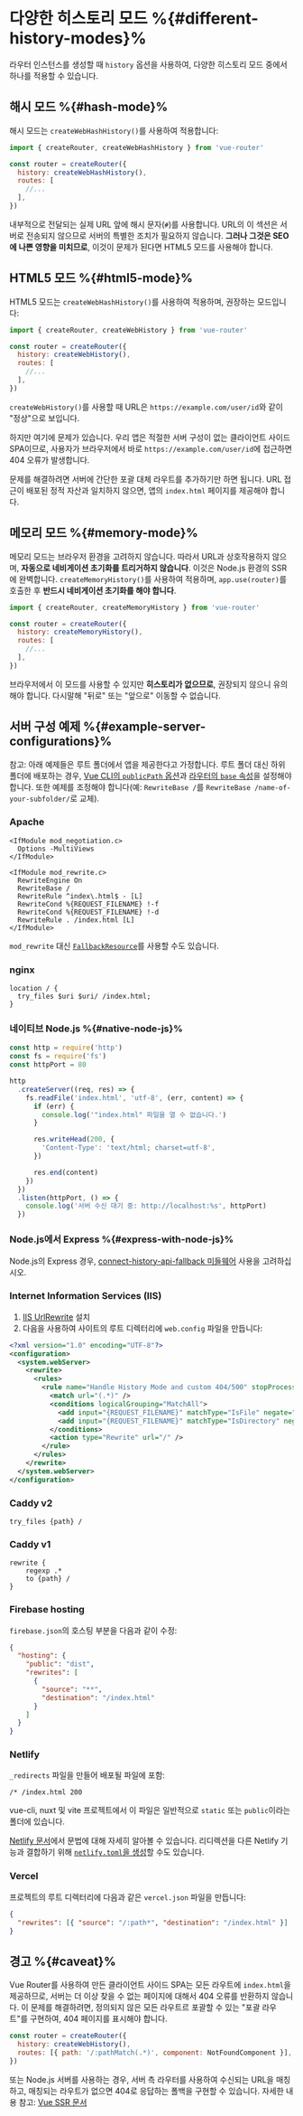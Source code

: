 # 다양한 히스토리 모드 %{#different-history-modes}%

<VueSchoolLink
href="https://vueschool.io/lessons/history-mode"
title="Learn about the differences between Hash Mode and HTML5 Mode"
/>

라우터 인스턴스를 생성할 때 `history` 옵션을 사용하여, 다양한 히스토리 모드 중에서 하나를 적용할 수 있습니다.

## 해시 모드 %{#hash-mode}%

해시 모드는 `createWebHashHistory()`를 사용하여 적용합니다:

```js
import { createRouter, createWebHashHistory } from 'vue-router'

const router = createRouter({
  history: createWebHashHistory(),
  routes: [
    //...
  ],
})
```

내부적으로 전달되는 실제 URL 앞에 해시 문자(`#`)를 사용합니다. URL의 이 섹션은 서버로 전송되지 않으므로 서버의 특별한 조치가 필요하지 않습니다. **그러나 그것은 SEO에 나쁜 영향을 미치므로**, 이것이 문제가 된다면 HTML5 모드를 사용해야 합니다.

## HTML5 모드 %{#html5-mode}%

HTML5 모드는 `createWebHashHistory()`를 사용하여 적용하며, 권장하는 모드입니다:

```js
import { createRouter, createWebHistory } from 'vue-router'

const router = createRouter({
  history: createWebHistory(),
  routes: [
    //...
  ],
})
```

`createWebHistory()`를 사용할 때 URL은 `https://example.com/user/id`와 같이 "정상"으로 보입니다.

하지만 여기에 문제가 있습니다. 우리 앱은 적절한 서버 구성이 없는 클라이언트 사이드 SPA이므로, 사용자가 브라우저에서 바로 `https://example.com/user/id`에 접근하면 404 오류가 발생합니다.

문제를 해결하려면 서버에 간단한 포괄 대체 라우트를 추가하기만 하면 됩니다. URL 접근이 배포된 정적 자산과 일치하지 않으면, 앱의 `index.html` 페이지를 제공해야 합니다.

## 메모리 모드 %{#memory-mode}%

메모리 모드는 브라우저 환경을 고려하지 않습니다. 따라서 URL과 상호작용하지 않으며, **자동으로 네비게이션 초기화를 트리거하지 않습니다**. 이것은 Node.js 환경의 SSR에 완벽합니다. `createMemoryHistory()`를 사용하여 적용하며, `app.use(router)`를 호출한 후 **반드시 네비게이션 초기화를 해야 합니다**.

```js
import { createRouter, createMemoryHistory } from 'vue-router'

const router = createRouter({
  history: createMemoryHistory(),
  routes: [
    //...
  ],
})
```

브라우저에서 이 모드를 사용할 수 있지만 **히스토리가 없으므로**, 권장되지 않으니 유의해야 합니다. 다시말해 "뒤로" 또는 "앞으로" 이동할 수 없습니다.

## 서버 구성 예제 %{#example-server-configurations}%

참고: 아래 예제들은 루트 폴더에서 앱을 제공한다고 가정합니다. 루트 폴더 대신 하위 폴더에 배포하는 경우, [Vue CLI의 `publicPath` 옵션](https://cli.vuejs.org/config/#publicpath)과 [라우터의 `base` 속성](/api/interfaces/Router.md#createWebHistory)을 설정해야 합니다. 또한 예제를 조정해야 합니다(예: `RewriteBase /`를 `RewriteBase /name-of-your-subfolder/`로 교체).

### Apache

```
<IfModule mod_negotiation.c>
  Options -MultiViews
</IfModule>

<IfModule mod_rewrite.c>
  RewriteEngine On
  RewriteBase /
  RewriteRule ^index\.html$ - [L]
  RewriteCond %{REQUEST_FILENAME} !-f
  RewriteCond %{REQUEST_FILENAME} !-d
  RewriteRule . /index.html [L]
</IfModule>
```

`mod_rewrite` 대신 [`FallbackResource`](https://httpd.apache.org/docs/2.4/mod/mod_dir.html#fallbackresource)를 사용할 수도 있습니다.

### nginx

```nginx
location / {
  try_files $uri $uri/ /index.html;
}
```

### 네이티브 Node.js %{#native-node-js}%

```js
const http = require('http')
const fs = require('fs')
const httpPort = 80

http
  .createServer((req, res) => {
    fs.readFile('index.html', 'utf-8', (err, content) => {
      if (err) {
        console.log('"index.html" 파일을 열 수 없습니다.')
      }

      res.writeHead(200, {
        'Content-Type': 'text/html; charset=utf-8',
      })

      res.end(content)
    })
  })
  .listen(httpPort, () => {
    console.log('서버 수신 대기 중: http://localhost:%s', httpPort)
  })
```

### Node.js에서 Express %{#express-with-node-js}%

Node.js의 Express 경우, [connect-history-api-fallback 미들웨어](https://github.com/bripkens/connect-history-api-fallback) 사용을 고려하십시오.

### Internet Information Services (IIS)

1. [IIS UrlRewrite](https://www.iis.net/downloads/microsoft/url-rewrite) 설치
2. 다음을 사용하여 사이트의 루트 디렉터리에 `web.config` 파일을 만듭니다:

```xml
<?xml version="1.0" encoding="UTF-8"?>
<configuration>
  <system.webServer>
    <rewrite>
      <rules>
        <rule name="Handle History Mode and custom 404/500" stopProcessing="true">
          <match url="(.*)" />
          <conditions logicalGrouping="MatchAll">
            <add input="{REQUEST_FILENAME}" matchType="IsFile" negate="true" />
            <add input="{REQUEST_FILENAME}" matchType="IsDirectory" negate="true" />
          </conditions>
          <action type="Rewrite" url="/" />
        </rule>
      </rules>
    </rewrite>
  </system.webServer>
</configuration>
```

### Caddy v2

```
try_files {path} /
```

### Caddy v1

```
rewrite {
    regexp .*
    to {path} /
}
```

### Firebase hosting

`firebase.json`의 호스팅 부분을 다음과 같이 수정:

```json
{
  "hosting": {
    "public": "dist",
    "rewrites": [
      {
        "source": "**",
        "destination": "/index.html"
      }
    ]
  }
}
```

### Netlify

`_redirects` 파일을 만들어 배포될 파일에 포함:

```
/* /index.html 200
```

vue-cli, nuxt 및 vite 프로젝트에서 이 파일은 일반적으로 `static` 또는 `public`이라는 폴더에 있습니다.

[Netlify 문서](https://docs.netlify.com/routing/redirects/rewrites-proxies/#history-pushstate-and-single-page-apps)에서 문법에 대해 자세히 알아볼 수 있습니다. 리디렉션을 다른 Netlify 기능과 결합하기 위해 [`netlify.toml`을 생성](https://docs.netlify.com/configure-builds/file-based-configuration/)할 수도 있습니다.

### Vercel

프로젝트의 루트 디렉터리에 다음과 같은 `vercel.json` 파일을 만듭니다:

```json
{
  "rewrites": [{ "source": "/:path*", "destination": "/index.html" }]
}
```

## 경고 %{#caveat}%

Vue Router를 사용하여 만든 클라이언트 사이드 SPA는 모든 라우트에 `index.html`을 제공하므로, 서버는 더 이상 찾을 수 없는 페이지에 대해서 404 오류를 반환하지 않습니다. 이 문제를 해결하려면, 정의되지 않은 모든 라우트르 포괄할 수 있는 "포괄 라우트"를 구현하여, 404 페이지를 표시해야 합니다.

```js
const router = createRouter({
  history: createWebHistory(),
  routes: [{ path: '/:pathMatch(.*)', component: NotFoundComponent }],
})
```

또는 Node.js 서버를 사용하는 경우, 서버 측 라우터를 사용하여 수신되는 URL을 매칭하고, 매칭되는 라우트가 없으면 404로 응답하는 폴백을 구현할 수 있습니다. 자세한 내용 참고: [Vue SSR 문서](https://vuejs.kr/guide/scaling-up/ssr.html)
